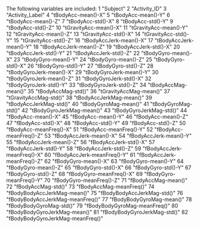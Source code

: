 The following variables are included:
1 "Subject"
2 "Activity_ID"
3 "Activity_Label"
4 "tBodyAcc-mean()-X"
5 "tBodyAcc-mean()-Y"
6 "tBodyAcc-mean()-Z"
7 "tBodyAcc-std()-X"
8 "tBodyAcc-std()-Y"
9 "tBodyAcc-std()-Z"
10 "tGravityAcc-mean()-X"
11 "tGravityAcc-mean()-Y"
12 "tGravityAcc-mean()-Z"
13 "tGravityAcc-std()-X"
14 "tGravityAcc-std()-Y"
15 "tGravityAcc-std()-Z"
16 "tBodyAccJerk-mean()-X"
17 "tBodyAccJerk-mean()-Y"
18 "tBodyAccJerk-mean()-Z"
19 "tBodyAccJerk-std()-X"
20 "tBodyAccJerk-std()-Y"
21 "tBodyAccJerk-std()-Z"
22 "tBodyGyro-mean()-X"
23 "tBodyGyro-mean()-Y"
24 "tBodyGyro-mean()-Z"
25 "tBodyGyro-std()-X"
26 "tBodyGyro-std()-Y"
27 "tBodyGyro-std()-Z"
28 "tBodyGyroJerk-mean()-X"
29 "tBodyGyroJerk-mean()-Y"
30 "tBodyGyroJerk-mean()-Z"
31 "tBodyGyroJerk-std()-X"
32 "tBodyGyroJerk-std()-Y"
33 "tBodyGyroJerk-std()-Z"
34 "tBodyAccMag-mean()"
35 "tBodyAccMag-std()"
36 "tGravityAccMag-mean()"
37 "tGravityAccMag-std()"
38 "tBodyAccJerkMag-mean()"
39 "tBodyAccJerkMag-std()"
40 "tBodyGyroMag-mean()"
41 "tBodyGyroMag-std()"
42 "tBodyGyroJerkMag-mean()"
43 "tBodyGyroJerkMag-std()"
44 "fBodyAcc-mean()-X"
45 "fBodyAcc-mean()-Y"
46 "fBodyAcc-mean()-Z"
47 "fBodyAcc-std()-X"
48 "fBodyAcc-std()-Y"
49 "fBodyAcc-std()-Z"
50 "fBodyAcc-meanFreq()-X"
51 "fBodyAcc-meanFreq()-Y"
52 "fBodyAcc-meanFreq()-Z"
53 "fBodyAccJerk-mean()-X"
54 "fBodyAccJerk-mean()-Y"
55 "fBodyAccJerk-mean()-Z"
56 "fBodyAccJerk-std()-X"
57 "fBodyAccJerk-std()-Y"
58 "fBodyAccJerk-std()-Z"
59 "fBodyAccJerk-meanFreq()-X"
60 "fBodyAccJerk-meanFreq()-Y"
61 "fBodyAccJerk-meanFreq()-Z"
62 "fBodyGyro-mean()-X"
63 "fBodyGyro-mean()-Y"
64 "fBodyGyro-mean()-Z"
65 "fBodyGyro-std()-X"
66 "fBodyGyro-std()-Y"
67 "fBodyGyro-std()-Z"
68 "fBodyGyro-meanFreq()-X"
69 "fBodyGyro-meanFreq()-Y"
70 "fBodyGyro-meanFreq()-Z"
71 "fBodyAccMag-mean()"
72 "fBodyAccMag-std()"
73 "fBodyAccMag-meanFreq()"
74 "fBodyBodyAccJerkMag-mean()"
75 "fBodyBodyAccJerkMag-std()"
76 "fBodyBodyAccJerkMag-meanFreq()"
77 "fBodyBodyGyroMag-mean()"
78 "fBodyBodyGyroMag-std()"
79 "fBodyBodyGyroMag-meanFreq()"
80 "fBodyBodyGyroJerkMag-mean()"
81 "fBodyBodyGyroJerkMag-std()"
82 "fBodyBodyGyroJerkMag-meanFreq()"

